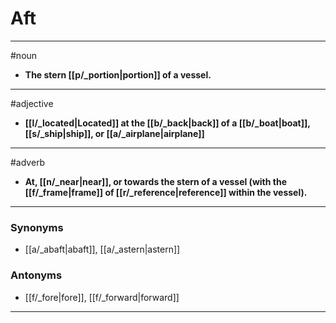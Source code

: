 # Aft
---
#noun
- **The stern [[p/_portion|portion]] of a vessel.**
---
#adjective
- **[[l/_located|Located]] at the [[b/_back|back]] of a [[b/_boat|boat]], [[s/_ship|ship]], or [[a/_airplane|airplane]]**
---
#adverb
- **At, [[n/_near|near]], or towards the stern of a vessel (with the [[f/_frame|frame]] of [[r/_reference|reference]] within the vessel).**
---
### Synonyms
- [[a/_abaft|abaft]], [[a/_astern|astern]]
### Antonyms
- [[f/_fore|fore]], [[f/_forward|forward]]
---
